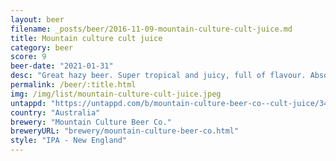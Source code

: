 ```yaml
---
layout: beer
filename: _posts/beer/2016-11-09-mountain-culture-cult-juice.md
title: Mountain culture cult juice
category: beer
score: 9
beer-date: "2021-01-31"
desc: "Great hazy beer. Super tropical and juicy, full of flavour. Absolutely delicious"
permalink: /beer/:title.html
img: /img/list/mountain-culture-cult-juice.jpeg
untappd: "https://untappd.com/b/mountain-culture-beer-co--cult-juice/3484719"
country: "Australia"
brewery: "Mountain Culture Beer Co."
breweryURL: "brewery/mountain-culture-beer-co.html"
style: "IPA - New England"
---
```

